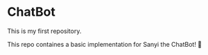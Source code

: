 # ChatBot
This is my first repository.

This repo containes a basic implementation for Sanyi the ChatBot! 🤖
